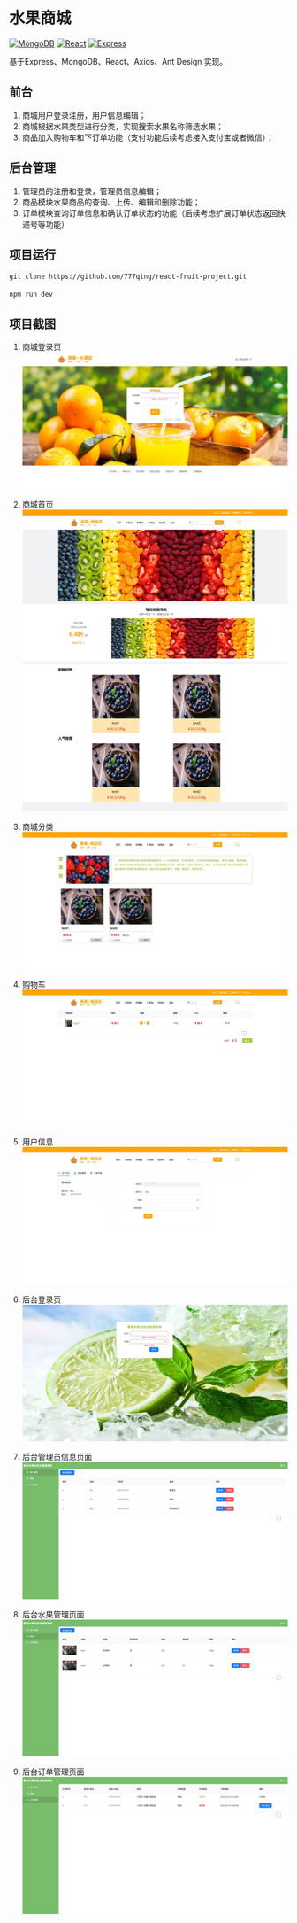 <!-- 1. 关于mongodb
   1. 需要自己下载mongodb(我的版本是5.0.25)
   2. 启动项目之前需要先启动你的mongodb服务端
   3. server.js 中mongoose.connect('mongodb://127.0.0.1:27017/fruit_shopping')需要修改mongodb://127.0.0.1:27017一般不会改变，fruit_shopping是你创建库的名字
2. 关闭后端
   1. 后端采用的是node.js
   2. 跨域用const cors = require('cors');解决，后续随着技术学习可能会改变
3. 关于前端
   1. 前端目前有一些评论等功能没有实现，后续可能会更新
4. 关于启动
   1. 每一个项目都需要进行npm i(根目录、mall下、background下)
   2. 由于使用了concurrently，进行了配置，所以进入跟目录下 npm run dev 就可以全部启动
    -->

# 水果商城
[![MongoDB](https://img.shields.io/badge/MongoDB-5.0.25-bluegreen.svg)](https://github.com/777qing/react-fruit-project) [![React](https://img.shields.io/badge/Reaact-18.2.0-bluegreen.svg)](https://github.com/777qing/react-fruit-project) [![Express](https://img.shields.io/badge/Express-4.19.2-bluegreen.svg)](https://github.com/777qing/react-fruit-project)


基于Express、MongoDB、React、Axios、Ant Design 实现。 
## 前台
1. 商城用户登录注册，用户信息编辑；
3. 商城根据水果类型进行分类，实现搜索水果名称筛选水果；
2. 商品加入购物车和下订单功能（支付功能后续考虑接入支付宝或者微信）；
## 后台管理
1. 管理员的注册和登录，管理员信息编辑；
2. 商品模块水果商品的查询、上传、编辑和删除功能；
3. 订单模块查询订单信息和确认订单状态的功能（后续考虑扩展订单状态返回快递号等功能）

## 项目运行
```shell
git clone https://github.com/777qing/react-fruit-project.git 

npm run dev
```

## 项目截图
1. 商城登录页
![商城登录页](./screenshot/商城登录页.png)

2. 商城首页
![商城首页](./screenshot/商城首页.jpeg)

3. 商城分类
![商城分类](./screenshot/商城分类.png)

4. 购物车
![购物车](./screenshot/商城购物车.png)

4. 用户信息
![用户信息](./screenshot/商城用户信息.png)

4. 后台登录页
![后台登录页](./screenshot/后台管理登录页.png)

4. 后台管理员信息页面
![后台管理员](./screenshot/后台管理员页面.png)

4. 后台水果管理页面
![后台水果管理页面](./screenshot/后台水果管理页面.png)

4. 后台订单管理页面
![后台订单管理页面](./screenshot/后台订单管理页面.png)
